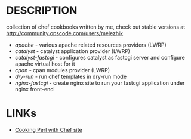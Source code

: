 DESCRIPTION
===

collection of chef cookbooks written by me, check out stable versions at http://community.opscode.com/users/melezhik

- *apache* - various apache related resources providers (LWRP)
- *catalyst* - catalyst application provider (LWRP)
- *catalyst-fastcgi* - configures catalyst as fastcgi server and configure apache virtual host for it
- *cpan* - cpan modules provider (LWRP)
- *dry-run* - run chef templates in dry-run mode
- *nginx-fastcgi* - create nginx site to run your fastcgi application under nginx front-end


LINKs
====
- [Cooking Perl with Chef site](http://perlchef.com/)


